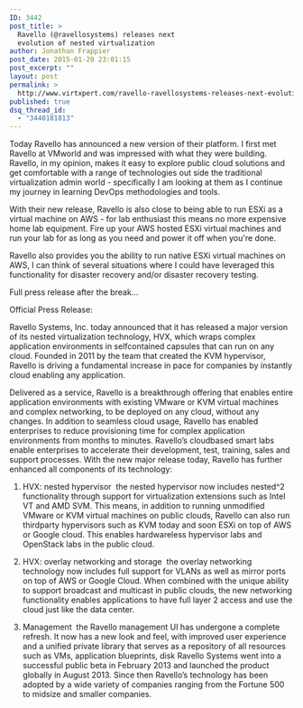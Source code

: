 ```yaml
---
ID: 3442
post_title: >
  Ravello (@ravellosystems) releases next
  evolution of nested virtualization
author: Jonathan Frappier
post_date: 2015-01-20 23:01:15
post_excerpt: ""
layout: post
permalink: >
  http://www.virtxpert.com/ravello-ravellosystems-releases-next-evolution-nested-virtualization/
published: true
dsq_thread_id:
  - "3440181813"
---
```

Today Ravello has announced a new version of their platform. I first met Ravello at VMworld and was impressed with what they were building. Ravello, in my opinion, makes it easy to explore public cloud solutions and get comfortable with a range of technologies out side the traditional virtualization admin world - specifically I am looking at them as I continue my journey in learning DevOps methodologies and tools.

With their new release, Ravello is also close to being able to run ESXi as a virtual machine on AWS - for lab enthusiast this means no more expensive home lab equipment. Fire up your AWS hosted ESXi virtual machines and run your lab for as long as you need and power it off when you're done.

Ravello also provides you the ability to run native ESXi virtual machines on AWS, I can think of several situations where I could have leveraged this functionality for disaster recovery and/or disaster recovery testing.

Full press release after the break...

<!--more-->

Official Press Release:

Ravello Systems, Inc. today announced that it has released a major version of its nested virtualization technology, HVX, which wraps complex application environments in self­contained capsules that can run on any cloud. Founded in 2011 by the team that created the KVM hypervisor, Ravello is driving a fundamental increase in pace for companies by instantly cloud enabling any application.

Delivered as a service, Ravello is a breakthrough offering that enables entire application environments with existing VMware or KVM virtual machines and complex networking, to be deployed on any cloud, without any changes. In addition to seamless cloud usage, Ravello has enabled enterprises to reduce provisioning time for complex application environments from months to minutes. Ravello’s cloud­based smart labs enable enterprises to accelerate their development, test, training, sales and support processes. With the new major release today, Ravello has further enhanced all components of its technology:

1. HVX: nested hypervisor ­ the nested hypervisor now includes nested^2 functionality through support for virtualization extensions such as Intel VT and AMD SVM. This means, in addition to running unmodified VMware or KVM virtual machines on public clouds, Ravello can also run third­party hypervisors such as KVM today and soon ESXi on top of AWS or Google cloud. This enables hardware­less hypervisor labs and OpenStack labs in the public cloud.

2. HVX: overlay networking and storage ­ the overlay networking technology now includes full support for VLANs as well as mirror ports on top of AWS or Google Cloud. When combined with the unique ability to support broadcast and multicast in public clouds, the new networking functionality enables applications to have full layer 2 access and use the cloud just like the data center.

3. Management ­ the Ravello management UI has undergone a complete refresh. It now has a new look and feel, with improved user experience and a unified private library that serves as a repository of all resources such as VMs, application blueprints, disk Ravello Systems went into a successful public beta in February 2013 and launched the product globally in August 2013. Since then Ravello’s technology has been adopted by a wide variety of companies ranging from the Fortune 500 to mid­size and smaller companies.